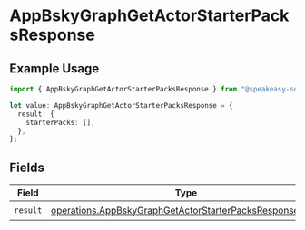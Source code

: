 # AppBskyGraphGetActorStarterPacksResponse

## Example Usage

```typescript
import { AppBskyGraphGetActorStarterPacksResponse } from "@speakeasy-sdks/bluesky/models/operations";

let value: AppBskyGraphGetActorStarterPacksResponse = {
  result: {
    starterPacks: [],
  },
};
```

## Fields

| Field                                                                                                                              | Type                                                                                                                               | Required                                                                                                                           | Description                                                                                                                        |
| ---------------------------------------------------------------------------------------------------------------------------------- | ---------------------------------------------------------------------------------------------------------------------------------- | ---------------------------------------------------------------------------------------------------------------------------------- | ---------------------------------------------------------------------------------------------------------------------------------- |
| `result`                                                                                                                           | [operations.AppBskyGraphGetActorStarterPacksResponseBody](../../models/operations/appbskygraphgetactorstarterpacksresponsebody.md) | :heavy_check_mark:                                                                                                                 | N/A                                                                                                                                |